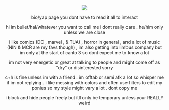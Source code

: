<div align="center">

![](https://komarev.com/ghpvc/?username=bitethebullett&color=850305&label=freaks&abbreviated=true) 

bio/yap page you dont have to read it all to interact

hi im bullet/hal/whatever you want to call me i dont really care . he/him only unless we are close

i like comics (DC , marvel , & TUA) , horror in general , and a lot of music (NIN & MCR are my favs though) , im also getting into limbus company but im only at the start of canto 3 so dont expect me to know a lot

im not very energetic or great at talking to people and might come off as "dry" or disinterested sorry

c+h is fine unless im with a friend . im offtab or semi afk a lot so whisper me if im not replying .
i like messing with colors and often use filters to edit my ponies so my style might vary a lot . dont copy me

i block and hide people freely but itll only be temporary unless your REALLY weird

</div>
